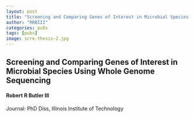 ```yaml
---
layout: post
title: "Screening and Comparing Genes of Interest in Microbial Species Using Whole Genome Sequencing"
author: "RRBIII"
categories: pubs
tags: [pubs]
image: scre-thesis-2.jpg
---
```



## Screening and Comparing Genes of Interest in Microbial Species Using Whole Genome Sequencing
#### Robert R Butler III
Journal: PhD Diss, Illinois Institute of Technology  


